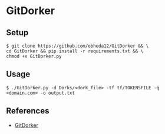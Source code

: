 # GitDorker

## Setup

```
$ git clone https://github.com/obheda12/GitDorker && \
cd GitDorker && pip install -r requirements.txt && \
chmod +x GitDorker.py
```

## Usage

`$ ./GitDorker.py -d Dorks/<dork_file> -tf tf/TOKENSFILE -q <domain.com> -o output.txt`

## References

- [GitDorker](https://github.com/obheda12/GitDorker)
